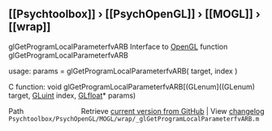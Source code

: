 ## [[Psychtoolbox]] &#8250; [[PsychOpenGL]] &#8250; [[MOGL]] &#8250; [[wrap]]

glGetProgramLocalParameterfvARB  Interface to [OpenGL](OpenGL) function glGetProgramLocalParameterfvARB  
  
usage:  params = glGetProgramLocalParameterfvARB( target, index )  
  
C function:  void glGetProgramLocalParameterfvARB[(GLenum]((GLenum) target, [GLuint](GLuint) index, [GLfloat](GLfloat)\* params)  




<div class="code_header" style="text-align:right;">
  <span style="float:left;">Path&nbsp;&nbsp;</span> <span class="counter">Retrieve <a href=
  "https://raw.github.com/Psychtoolbox-3/Psychtoolbox-3/beta/Psychtoolbox/PsychOpenGL/MOGL/wrap/_glGetProgramLocalParameterfvARB.m">current version from GitHub</a> | View <a href=
  "https://github.com/Psychtoolbox-3/Psychtoolbox-3/commits/beta/Psychtoolbox/PsychOpenGL/MOGL/wrap/_glGetProgramLocalParameterfvARB.m">changelog</a></span>
</div>
<div class="code">
  <code>Psychtoolbox/PsychOpenGL/MOGL/wrap/_glGetProgramLocalParameterfvARB.m</code>
</div>

